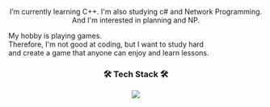 <p align="center">
I’m currently learning C++.                                                
I'm also studying c# and Network Programming.                                      
And I'm interested in planning and NP.

My hobby is playing games.                                                            
Therefore, I'm not good at coding, but I want to study hard                                         
and create a game that anyone can enjoy and learn lessons.                          

<h3 align="center"><b>🛠 Tech Stack 🛠</b></h3>
<p align="center">
<img src="https://img.shields.io/badge/c++-00599C?style=flat-square&logo=c%2B%2B&logoColor=white"/></a>  
